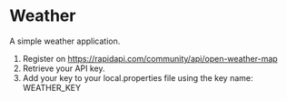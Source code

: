 # Weather
A simple weather application.

1. Register on https://rapidapi.com/community/api/open-weather-map
2. Retrieve your API key.
3. Add your key to your local.properties file using the key name: WEATHER_KEY
